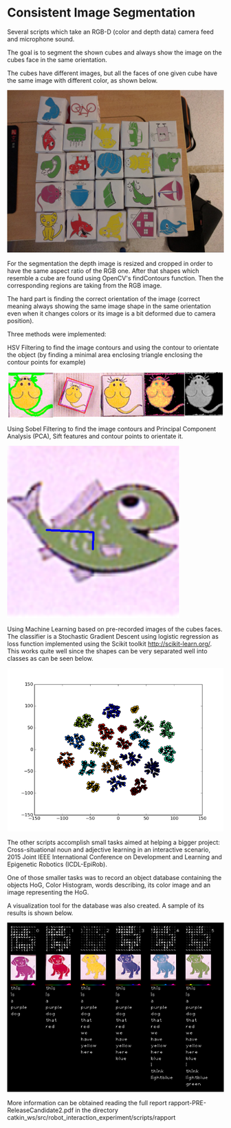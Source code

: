 # Consistent Image Segmentation

Several scripts which take an RGB-D (color and depth data) camera feed and microphone sound. 

The goal is to segment the shown cubes and always show the image on the cubes face in the same orientation.

The cubes have different images, but all the faces of one given cube have the same image with different color, as shown below.

![alt tag](https://github.com/tiberiusferreira/ConsistentImageSegmentation/blob/master/catkin_ws/src/robot_interaction_experiment/scripts/rapport/cubes_photo.jpeg?raw=true)

For the segmentation the depth image is resized and cropped in order to have the same aspect ratio of the RGB one. After that shapes which resemble a cube are found using OpenCV's findContours function. Then the corresponding regions are taking from the RGB image. 

The hard part is finding the correct orientation of the image (correct meaning always showing the same image shape in the same orientation even when it changes colors or its image is a bit deformed due to camera position). 

Three methods were implemented:

HSV Filtering to find the image contours and using the contour to orientate the object (by finding a minimal area enclosing triangle enclosing the contour points for example)

![alt tag](https://github.com/tiberiusferreira/ConsistentImageSegmentation/blob/master/catkin_ws/src/robot_interaction_experiment/scripts/rapport/DiffTreatments.png?raw=true)

Using Sobel Filtering to find the image contours and Principal Component Analysis (PCA), Sift features and contour points to orientate it.

![alt tag](https://github.com/tiberiusferreira/ConsistentImageSegmentation/blob/master/catkin_ws/src/robot_interaction_experiment/scripts/rapport/PCA_ex.png?raw=true)


Using Machine Learning based on pre-recorded images of the cubes faces. The classifier is a Stochastic Gradient Descent using logistic regression as loss function implemented using the Scikit toolkit http://scikit-learn.org/. This works quite well since the shapes can be very separated well into classes as can be seen below.

![alt tag](https://github.com/tiberiusferreira/ConsistentImageSegmentation/blob/master/catkin_ws/src/robot_interaction_experiment/scripts/rapport/classes.png?raw=true)

The other scripts accomplish small tasks aimed at helping a bigger project: Cross-situational noun and adjective learning in an interactive scenario, 2015 Joint IEEE International Conference on Development and Learning and Epigenetic Robotics (ICDL-EpiRob). 

One of those smaller tasks was to record an object database containing the objects HoG, Color Histogram, words describing, its color image and an image representing the HoG. 

A visualization tool for the database was also created. A sample of its results is shown below. 

![alt tag](https://github.com/tiberiusferreira/ConsistentImageSegmentation/blob/master/catkin_ws/src/robot_interaction_experiment/scripts/Data_visualization_example.png?raw=true)


More information can be obtained reading the full report rapport-PRE-ReleaseCandidate2.pdf in the directory catkin_ws/src/robot_interaction_experiment/scripts/rapport
